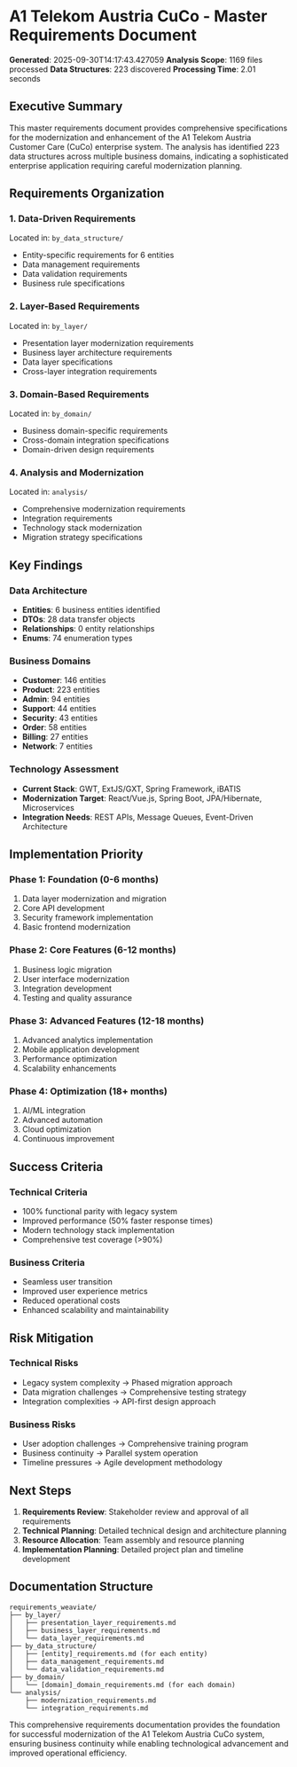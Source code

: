 # A1 Telekom Austria CuCo - Master Requirements Document

**Generated**: 2025-09-30T14:17:43.427059
**Analysis Scope**: 1169 files processed
**Data Structures**: 223 discovered
**Processing Time**: 2.01 seconds

## Executive Summary

This master requirements document provides comprehensive specifications for the modernization and enhancement of the A1 Telekom Austria Customer Care (CuCo) enterprise system. The analysis has identified 223 data structures across multiple business domains, indicating a sophisticated enterprise application requiring careful modernization planning.

## Requirements Organization

### 1. Data-Driven Requirements
Located in: `by_data_structure/`
- Entity-specific requirements for 6 entities
- Data management requirements
- Data validation requirements
- Business rule specifications

### 2. Layer-Based Requirements
Located in: `by_layer/`
- Presentation layer modernization requirements
- Business layer architecture requirements  
- Data layer specifications
- Cross-layer integration requirements

### 3. Domain-Based Requirements
Located in: `by_domain/`
- Business domain-specific requirements
- Cross-domain integration specifications
- Domain-driven design requirements

### 4. Analysis and Modernization
Located in: `analysis/`
- Comprehensive modernization requirements
- Integration requirements
- Technology stack modernization
- Migration strategy specifications

## Key Findings

### Data Architecture
- **Entities**: 6 business entities identified
- **DTOs**: 28 data transfer objects
- **Relationships**: 0 entity relationships
- **Enums**: 74 enumeration types

### Business Domains
- **Customer**: 146 entities
- **Product**: 223 entities
- **Admin**: 94 entities
- **Support**: 44 entities
- **Security**: 43 entities
- **Order**: 58 entities
- **Billing**: 27 entities
- **Network**: 7 entities

### Technology Assessment
- **Current Stack**: GWT, ExtJS/GXT, Spring Framework, iBATIS
- **Modernization Target**: React/Vue.js, Spring Boot, JPA/Hibernate, Microservices
- **Integration Needs**: REST APIs, Message Queues, Event-Driven Architecture

## Implementation Priority

### Phase 1: Foundation (0-6 months)
1. Data layer modernization and migration
2. Core API development
3. Security framework implementation
4. Basic frontend modernization

### Phase 2: Core Features (6-12 months)  
1. Business logic migration
2. User interface modernization
3. Integration development
4. Testing and quality assurance

### Phase 3: Advanced Features (12-18 months)
1. Advanced analytics implementation
2. Mobile application development
3. Performance optimization
4. Scalability enhancements

### Phase 4: Optimization (18+ months)
1. AI/ML integration
2. Advanced automation
3. Cloud optimization
4. Continuous improvement

## Success Criteria

### Technical Criteria
- 100% functional parity with legacy system
- Improved performance (50% faster response times)
- Modern technology stack implementation
- Comprehensive test coverage (>90%)

### Business Criteria
- Seamless user transition
- Improved user experience metrics
- Reduced operational costs
- Enhanced scalability and maintainability

## Risk Mitigation

### Technical Risks
- Legacy system complexity → Phased migration approach
- Data migration challenges → Comprehensive testing strategy
- Integration complexities → API-first design approach

### Business Risks  
- User adoption challenges → Comprehensive training program
- Business continuity → Parallel system operation
- Timeline pressures → Agile development methodology

## Next Steps

1. **Requirements Review**: Stakeholder review and approval of all requirements
2. **Technical Planning**: Detailed technical design and architecture planning
3. **Resource Allocation**: Team assembly and resource planning
4. **Implementation Planning**: Detailed project plan and timeline development

## Documentation Structure

```
requirements_weaviate/
├── by_layer/
│   ├── presentation_layer_requirements.md
│   ├── business_layer_requirements.md
│   └── data_layer_requirements.md
├── by_data_structure/
│   ├── [entity]_requirements.md (for each entity)
│   ├── data_management_requirements.md
│   └── data_validation_requirements.md
├── by_domain/
│   └── [domain]_domain_requirements.md (for each domain)
└── analysis/
    ├── modernization_requirements.md
    └── integration_requirements.md
```

This comprehensive requirements documentation provides the foundation for successful modernization of the A1 Telekom Austria CuCo system, ensuring business continuity while enabling technological advancement and improved operational efficiency.
